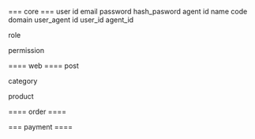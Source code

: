 
=== core ===
user
    id
    email
    password
    hash_pasword
agent
    id
    name
    code
    domain
user_agent
    id
    user_id
    agent_id

role

permission

==== web ====
post

category

product

==== order ====

=== payment ====



